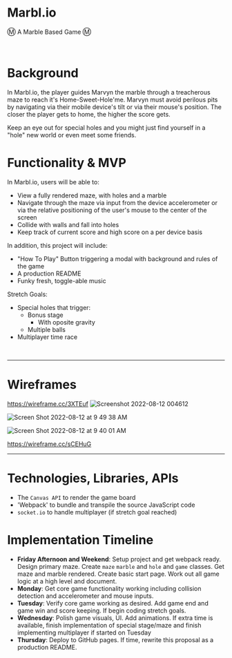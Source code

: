 # Marbl.io
Ⓜ️ A Marble Based Game Ⓜ️

<br>

# Background

In Marbl.io, the player guides Marvyn the marble through a treacherous maze to reach it's Home-Sweet-Hole'me. Marvyn must avoid perilous pits by navigating via their mobile device's tilt or via their mouse's position. The closer the player gets to home, the higher the score gets. 

Keep an eye out for special holes and you might just find yourself in a "hole" new world or even meet some friends.



# Functionality & MVP 

In Marbl.io, users will be able to:

- View a fully rendered maze, with holes and a marble
- Navigate through the maze via input from the device accelerometer or via the relative positioning of the user's mouse to the center of the screen
- Collide with walls and fall into holes
- Keep track of current score and high score on a per device basis

In addition, this project will include:

-  "How To Play" Button triggering a modal with background and rules of the game
- A production README
- Funky fresh, toggle-able music

Stretch Goals:

- Special holes that trigger:
	- Bonus stage
		- With oposite gravity
	- Multiple balls
- Multiplayer time race

<br>

---

# Wireframes

https://wireframe.cc/3XTEuf
![Screenshot 2022-08-12 004612](https://user-images.githubusercontent.com/107275066/184312469-2bf4aa04-2608-406d-bb8c-9d706d3e8780.png)

![Screen Shot 2022-08-12 at 9 49 38 AM](https://user-images.githubusercontent.com/107275066/184412353-7c7dd65d-4ccb-4faf-86b0-701d3ef84b53.png)

![Screen Shot 2022-08-12 at 9 40 01 AM](https://user-images.githubusercontent.com/107275066/184412334-f66f6f40-0f4c-4a54-b8d7-359aacb5616d.png)


https://wireframe.cc/sCEHuG


---

# Technologies, Libraries, APIs

- The `Canvas API` to render the game board
- 'Webpack' to bundle and transpile the source JavaScript code
- `socket.io` to handle multiplayer (if stretch goal reached)


# Implementation Timeline

- **Friday Afternoon and Weekend**: Setup project and get webpack ready. Design primary maze. Create `maze` `marble` and `hole` and `game` classes. Get maze and marble rendered. Create basic start page. Work out all game logic at a high level and document.
- **Monday**: Get core game functionality working including collision detection and accelerometer and mouse inputs.
- **Tuesday**: Verify core game working as desired. Add game end and game win and score keeping. If begin coding stretch goals.
- **Wednesday**: Polish game visuals, UI. Add animations. If extra time is available, finish implementation of special stage/maze and finish implementing multiplayer if started on Tuesday
- **Thursday**:  Deploy to GitHub pages. If time, rewrite this proposal as a production README.
 
